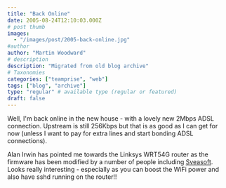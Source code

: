 ```yaml
---
title: "Back Online"
date: 2005-08-24T12:10:03.000Z
# post thumb
images:
  - "/images/post/2005-back-online.jpg"
#author
author: "Martin Woodward"
# description
description: "Migrated from old blog archive"
# Taxonomies
categories: ["teamprise", "web"]
tags: ["blog", "archive"]
type: "regular" # available type (regular or featured)
draft: false
---
```

Well, I'm back online in the new house - with a lovely new 2Mbps ADSL connection.  Upstream is still 256Kbps but that is as good as I can get for now (unless I want to pay for extra lines and start bonding ADSL connections).

Alan Irwin has pointed me towards the Linksys WRT54G router as the firmware has been modified by a number of people including [Sveasoft](http://www.sveasoft.com/).  Looks really interesting - especially as you can boost the WiFi power and also have sshd running on the router!!